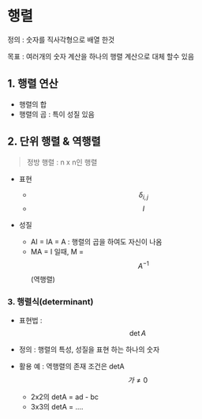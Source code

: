 # 행렬 

정의 : 숫자를 직사각형으로 배열 한것 

목표 : 여러개의 숫자 계산을 하나의 행렬 계산으로 대체 할수 있음 


## 1. 행렬 연산 

- 행렬의 합
- 행렬의 곱 : 특이 성질 있음 


## 2. 단위 행렬 & 역행렬 

>  정방 행렬 : n x n인 행렬


- 표현
    - $$ \delta_{i,j} $$
    - $$ I $$

- 성질 
    - AI = IA = A : 행렬의 곱을 하여도 자신이 나옴 
    - MA = I 일때, M = $$ A^{-1} $$ (역행렬)


### 3. 행렬식(determinant)

- 표현법 : $$\det{A}$$ 
 
- 정의 : 행렬의 특성, 성질을 표현 하는 하나의 숫자 
 
- 활용 예 : 역행렬의 존재 조건은 detA $$가  \neq 0 $$   
    - 2x2의 detA = ad - bc 
    - 3x3의 detA = ....


